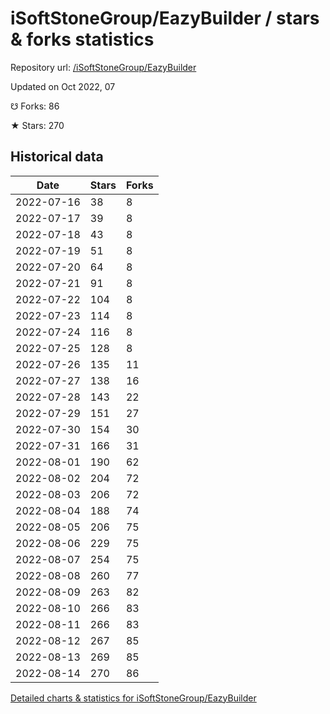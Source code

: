 # iSoftStoneGroup/EazyBuilder / stars & forks statistics

Repository url: [/iSoftStoneGroup/EazyBuilder](https://github.com/iSoftStoneGroup/EazyBuilder)

Updated on Oct 2022, 07

☋ Forks: 86

★ Stars: 270

## Historical data
| Date | Stars | Forks |
|------|-------|-------|
| 2022-07-16 | 38 | 8 | 
| 2022-07-17 | 39 | 8 | 
| 2022-07-18 | 43 | 8 | 
| 2022-07-19 | 51 | 8 | 
| 2022-07-20 | 64 | 8 | 
| 2022-07-21 | 91 | 8 | 
| 2022-07-22 | 104 | 8 | 
| 2022-07-23 | 114 | 8 | 
| 2022-07-24 | 116 | 8 | 
| 2022-07-25 | 128 | 8 | 
| 2022-07-26 | 135 | 11 | 
| 2022-07-27 | 138 | 16 | 
| 2022-07-28 | 143 | 22 | 
| 2022-07-29 | 151 | 27 | 
| 2022-07-30 | 154 | 30 | 
| 2022-07-31 | 166 | 31 | 
| 2022-08-01 | 190 | 62 | 
| 2022-08-02 | 204 | 72 | 
| 2022-08-03 | 206 | 72 | 
| 2022-08-04 | 188 | 74 | 
| 2022-08-05 | 206 | 75 | 
| 2022-08-06 | 229 | 75 | 
| 2022-08-07 | 254 | 75 | 
| 2022-08-08 | 260 | 77 | 
| 2022-08-09 | 263 | 82 | 
| 2022-08-10 | 266 | 83 | 
| 2022-08-11 | 266 | 83 | 
| 2022-08-12 | 267 | 85 | 
| 2022-08-13 | 269 | 85 | 
| 2022-08-14 | 270 | 86 | 


[Detailed charts & statistics for iSoftStoneGroup/EazyBuilder](https://reviewgithub.com/rep/iSoftStoneGroup/EazyBuilder)
